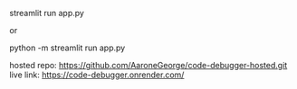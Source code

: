 streamlit run app.py

or 

python -m streamlit run app.py

hosted repo:  https://github.com/AaroneGeorge/code-debugger-hosted.git
live link:  https://code-debugger.onrender.com/

